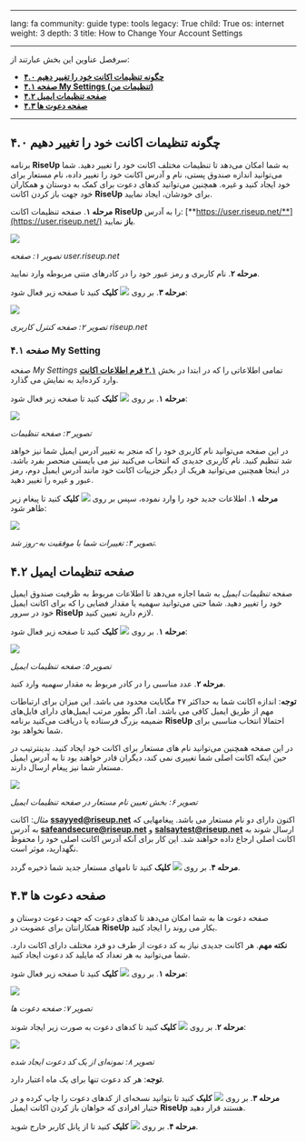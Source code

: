 

---

lang: fa
community: guide
type: tools
legacy: True
child: True
os: internet
weight: 3
depth: 3
title: How to Change Your Account Settings

---

سرفصل عناوین این بخش عبارتند از:

- [**۴.۰ چگونه تنظیمات اکانت خود را تغییر دهیم**](#4.0)
- [**۴.۱ صفحه My Settings (تنظیمات من)**](#4.1)
- [**۴.۲ صفحه تنظیمات ایمیل**](#4.2)
- [**۴.۳ صفحه دعوت ها**](#4.3)

-------

<a name="4.0"></a>
## ۴.۰ چگونه تنظیمات اکانت خود را تغییر دهیم ##

برنامه **RiseUp** به شما امکان می‌دهد تا تنظیمات مختلف اکانت خود را تغییر دهید. شما می‌توانید اندازه صندوق پستی، نام و آدرس اکانت خود را تغییر داده، نام مستعار برای خود ایجاد کنید و غیره. همچنین می‌توانید کدهای دعوت برای کمک به دوستان و همکاران خود جهت باز کردن اکانت **RiseUp** برای خودشان، ایجاد نمایید.

**مرحله ۱**. صفحه تنظیمات اکانت **RiseUp** را به آدرس: [**https://user.riseup.net/**](https://user.riseup.net/)
**باز** نمایید.

![](/sbox/screen/riseup-en/25.png)

*تصویر ۱: صفحه user.riseup.net*


**مرحله ۲**. نام کاربری و رمز عبور خود را در کادرهای متنی مربوطه وارد نمایید.


**مرحله ۳**. بر روی  ![](/sbox/screen/riseup-en/26.png) **کلیک** کنید تا صفحه زیر فعال شود:

![](/sbox/screen/riseup-en/27.png)

*تصویر ۲: صفحه کنترل کاربری riseup.net*



<a name="4.1"></a>
### ۴.۱ صفحه My Setting ###

صفحه *My Settings* تمامی اطلاعاتی را که در ابتدا در بخش [**۲.۱ فرم اطلاعات اکانت**](/riseup_createaccount) وارد کرده‌اید به نمایش می گذارد.

**مرحله ۱**. بر روی  ![](/sbox/screen/riseup-en/28.png) **کلیک** کنید تا صفحه زیر فعال شود:

![](/sbox/screen/riseup-en/29.png)

*تصویر ۳: صفحه تنظیمات*

در این صفحه می‌توانید نام کاربری خود را که منجر به تغییر آدرس ایمیل شما نیز خواهد شد تنظیم کنید. نام کاربری جدیدی که انتخاب می‌کنید نیز می بایستی منحصر بفرد باشد. در اینجا همچنین می‌توانید هریک از دیگر جزییات اکانت خود مانند آدرس ایمیل دوم، رمز عبور و غیره را تغییر دهید. 

**مرحله ۱**. اطلاعات جدید خود را وارد نموده، سپس بر روی ![](/sbox/screen/riseup-en/30.png) **کلیک** کنید تا پیغام زیر ظاهر شود:

![](/sbox/screen/riseup-en/31.png)

*تصویر ۴: تغییرات شما با موفقیت به-روز شد.*


<a name="4.2"></a>
## ۴.۲  صفحه تنظیمات ایمیل ##


صفحه *تنظیمات ایمیل* به شما اجازه می‌دهد تا اطلاعات مربوط به ظرفیت صندوق ایمیل خود را تغییر دهید. شما حتی می‌توانید سهمیه یا مقدار فضایی را که برای اکانت ایمیل خود در سرور **RiseUp** لازم دارید تعیین کنید.

**مرحله ۱**. بر روی  ![](/sbox/screen/riseup-en/32.png) **کلیک** کنید تا صفحه زیر فعال شود:

![](/sbox/screen/riseup-en/33.png)

*تصویر ۵: صفحه تنظیمات ایمیل*


**مرحله ۲**. عدد مناسبی را در کادر مربوط به مقدار *سهمیه* وارد کنید.


**توجه**:‌ اندازه اکانت شما به حداکثر ۴۷ مگابایت محدود می باشد. این میزان برای ارتباطات مهم از طریق ایمیل کافی می باشد. اما، اگر بطور مرتب ایمیل‌های دارای فایل‌های ضمیمه بزرگ فرستاده یا دریافت می‌کنید برنامه **RiseUp** احتمالا انتخاب مناسبی برای شما نخواهد بود.

در این صفحه همچنین می‌توانید نام های مستعار برای اکانت خود ایجاد کنید. بدینترتیب در حین اینکه اکانت اصلی شما تغییری نمی کند، دیگران قادر خواهند بود تا به آدرس ایمیل مستعار شما نیز پیغام ارسال دارند.

![](/sbox/screen/riseup-en/34.png)

*تصویر ۶: بخش تعیین نام مستعار در صفحه تنظیمات ایمیل*


*مثال*: اکانت **ssayyed@riseup.net** اکنون دارای دو نام مستعار می باشد. پیغامهایی که به آدرس **safeandsecure@riseup.net** و **salsaytest@riseup.net** ارسال شوند به اکانت اصلی ارجاع داده خواهند شد. این کار برای آنکه آدرس اکانت اصلی خود را محفوظ نگهدارید، موثر است.

**مرحله ۴**. بر روی ![](/sbox/screen/riseup-en/30.png) **کلیک** کنید تا نامهای مستعار جدید شما ذخیره گردد. 



<a name="4.3"></a>
## ۴.۳ صفحه دعوت ها ##

صفحه دعوت ها به شما امکان می‌دهد تا کدهای دعوت که جهت دعوت دوستان و همکارانتان برای عضویت در **RiseUp** بکار می روند را ایجاد کنید.


**نکته مهم**. هر اکانت جدیدی نیاز به کد دعوت از طرف دو فرد مختلف دارای اکانت دارد. شما می‌توانید به هر تعداد که مایلید کد دعوت ایجاد کنید.


**مرحله ۱**. بر روی ![](/sbox/screen/riseup-en/35.png) **کلیک** کنید تا صفحه زیر فعال شود:

![](/sbox/screen/riseup-en/36.png)

*تصویر ۷: صفحه دعوت ها*


**مرحله ۲**. بر روی ![](/sbox/screen/riseup-en/37.png) **کلیک** کنید تا کدهای دعوت به صورت زیر ایجاد شوند:

![](/sbox/screen/riseup-en/38.png)

*تصویر ۸: نمونه‌ای از یک کد دعوت ایجاد شده*


**توجه**: هر کد دعوت تنها برای یک ماه اعتبار دارد.


**مرحله ۳**. بر روی  ![](/sbox/screen/riseup-en/39.png) **کلیک** کنید تا بتوانید نسخه‌ای از کدهای دعوت را چاپ کرده و در ختیار افرادی که خواهان باز کردن اکانت ایمیل **RiseUp** هستند قرار دهید.


**مرحله ۴**. بر روی  ![](/sbox/screen/riseup-en/40.png) **کلیک** کنید تا از پانل کاربر خارج شوید.

